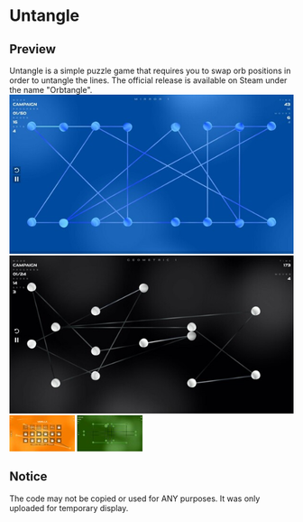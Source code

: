 # Untangle

## Preview
Untangle is a simple puzzle game that requires you to swap orb positions in order to untangle the lines.
The official release is available on Steam under the name "Orbtangle".
![Gameplay example](preview.jpg)
![Gameplay example](preview2.jpg)
![Gameplay example](preview3.jpg)
![Gameplay example](preview4.jpg)

## Notice
The code may not be copied or used for ANY purposes. It was only uploaded for temporary display.
